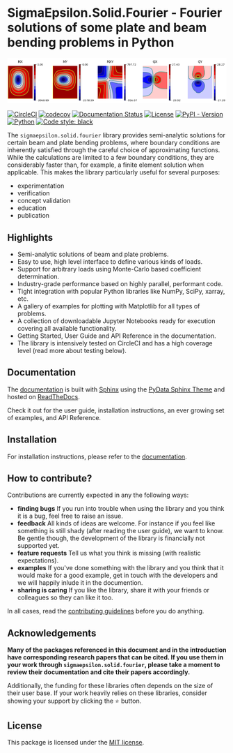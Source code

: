 # **SigmaEpsilon.Solid.Fourier** - Fourier solutions of some plate and beam bending problems in Python

![ ](https://github.com/sigma-epsilon/sigmaepsilon.solid.fourier/blob/main/logo.png?raw=true)

[![CircleCI](https://dl.circleci.com/status-badge/img/gh/sigma-epsilon/sigmaepsilon.solid.fourier/tree/main.svg?style=shield)](https://dl.circleci.com/status-badge/redirect/gh/sigma-epsilon/sigmaepsilon.solid.fourier/tree/main)
[![codecov](https://codecov.io/gh/sigma-epsilon/sigmaepsilon.solid.fourier/graph/badge.svg?token=7JKJ3HHSX3)](https://codecov.io/gh/sigma-epsilon/sigmaepsilon.solid.fourier)
[![Documentation Status](https://readthedocs.org/projects/sigmaepsilonsolidfourier/badge/?version=latest)](https://sigmaepsilonsolidfourier.readthedocs.io/en/latest/?badge=latest)
[![License](https://img.shields.io/badge/License-MIT-yellow.svg)](https://opensource.org/licenses/MIT)
[![PyPI - Version](https://img.shields.io/pypi/v/sigmaepsilon.solid.fourier)](https://pypi.org/project/sigmaepsilon.solid.fourier/)
[![Python](https://img.shields.io/badge/python-3.10|3.11|3.12-blue)](https://www.python.org)
[![Code style: black](https://img.shields.io/badge/code%20style-black-000000.svg)](https://github.com/psf/black)

The `sigmaepsilon.solid.fourier` library provides semi-analytic solutions for certain beam and plate bending problems, where boundary conditions are inherently satisfied through the careful choice of approximating functions. While the calculations are limited to a few boundary conditions, they are considerably faster than, for example, a finite element solution when applicable. This makes the library particularly useful for several purposes:

- experimentation
- verification
- concept validation
- education
- publication

## Highlights

- Semi-analytic solutions of beam and plate problems.
- Easy to use, high level interface to define various kinds of loads.
- Support for arbitrary loads using Monte-Carlo based coefficient determination.
- Industry-grade performance based on highly parallel, performant code.
- Tight integration with popular Python libraries like NumPy, SciPy, xarray, etc.
- A gallery of examples for plotting with Matplotlib for all types of problems.
- A collection of downloadable Jupyter Notebooks ready for execution covering all available functionality.
- Getting Started, User Guide and API Reference in the documentation.
- The library is intensively tested on CircleCI and has a high coverage level (read more about testing below).

## Documentation

The [documentation](https://sigmaepsilonsolidfourier.readthedocs.io/en/latest/) is built with [Sphinx](https://www.sphinx-doc.org/en/master/) using the [PyData Sphinx Theme](https://pydata-sphinx-theme.readthedocs.io/en/stable/index.html) and hosted on [ReadTheDocs](https://readthedocs.org/).

Check it out for the user guide, installation instructions, an ever growing set of examples, and API Reference.

## Installation

For installation instructions, please refer to the [documentation](https://sigmaepsilonsolidfourier.readthedocs.io/en/latest/).

## How to contribute?

Contributions are currently expected in any the following ways:

- **finding bugs**
  If you run into trouble when using the library and you think it is a bug, feel free to raise an issue.
- **feedback**
  All kinds of ideas are welcome. For instance if you feel like something is still shady (after reading the user guide), we want to know. Be gentle though, the development of the library is financially not supported yet.
- **feature requests**
  Tell us what you think is missing (with realistic expectations).
- **examples**
  If you've done something with the library and you think that it would make for a good example, get in touch with the developers and we will happily inlude it in the documention.
- **sharing is caring**
  If you like the library, share it with your friends or colleagues so they can like it too.

In all cases, read the [contributing guidelines](CONTRIBUTING.md) before you do anything.

## Acknowledgements

**Many of the packages referenced in this document and in the introduction have corresponding research papers that can be cited. If you use them in your work through `sigmaepsilon.solid.fourier`, please take a moment to review their documentation and cite their papers accordingly.**

Additionally, the funding for these libraries often depends on the size of their user base. If your work heavily relies on these libraries, consider showing your support by clicking the :star: button.

## License

This package is licensed under the [MIT license](LICENSE.txt).
